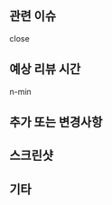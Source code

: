 ## 관련 이슈
<!-- close #이슈번호 -->
close

## 예상 리뷰 시간
n-min

## 추가 또는 변경사항
<!-- 구체적으로 작성 부탁드립니다. -->

## 스크린샷
<!-- 추가되거나 변경된 사항을 이미지로 남겨주세요. -->

## 기타
<!-- 작업 중 있언던 것들을 자유롭게 작성합니다. -->